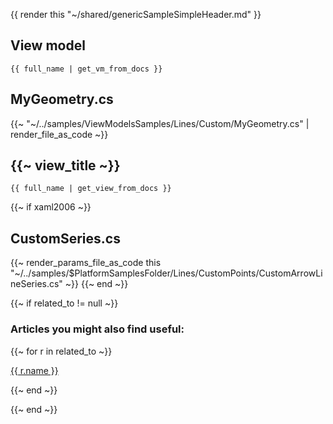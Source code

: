 {{ render this "~/shared/genericSampleSimpleHeader.md" }}

## View model

```
{{ full_name | get_vm_from_docs }}
```

## MyGeometry.cs

{{~ "~/../samples/ViewModelsSamples/Lines/Custom/MyGeometry.cs" | render_file_as_code ~}}

## {{~ view_title ~}}

```
{{ full_name | get_view_from_docs }}
```

{{~ if xaml2006 ~}}
## CustomSeries.cs
{{~ render_params_file_as_code this "~/../samples/$PlatformSamplesFolder/Lines/CustomPoints/CustomArrowLineSeries.cs" ~}}
{{~ end ~}}

{{~ if related_to != null ~}}

### Articles you might also find useful:

{{~ for r in related_to ~}}

<div>
<a href="{{ compile this r.url }}">
{{ r.name }}
</a>
</div>

{{~ end ~}}

{{~ end ~}}